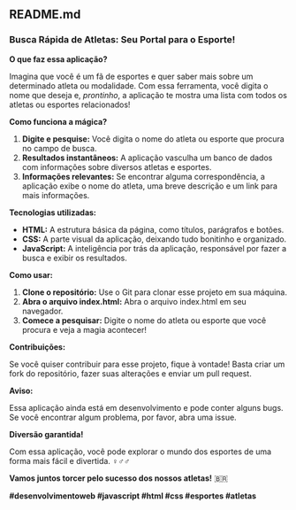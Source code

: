 ## **README.md**

### **Busca Rápida de Atletas: Seu Portal para o Esporte!** 

**O que faz essa aplicação?**

Imagina que você é um fã de esportes e quer saber mais sobre um determinado atleta ou modalidade. Com essa ferramenta, você digita o nome que deseja e, *prontinho*, a aplicação te mostra uma lista com todos os atletas ou esportes relacionados! 

**Como funciona a mágica?**

1. **Digite e pesquise:** Você digita o nome do atleta ou esporte que procura no campo de busca.
2. **Resultados instantâneos:** A aplicação vasculha um banco de dados com informações sobre diversos atletas e esportes.
3. **Informações relevantes:** Se encontrar alguma correspondência, a aplicação exibe o nome do atleta, uma breve descrição e um link para mais informações.

**Tecnologias utilizadas:**

* **HTML:** A estrutura básica da página, como títulos, parágrafos e botões.
* **CSS:** A parte visual da aplicação, deixando tudo bonitinho e organizado.
* **JavaScript:** A inteligência por trás da aplicação, responsável por fazer a busca e exibir os resultados.

**Como usar:**

1. **Clone o repositório:** Use o Git para clonar esse projeto em sua máquina.
2. **Abra o arquivo index.html:** Abra o arquivo index.html em seu navegador.
3. **Comece a pesquisar:** Digite o nome do atleta ou esporte que você procura e veja a magia acontecer!

**Contribuições:**

Se você quiser contribuir para esse projeto, fique à vontade! Basta criar um fork do repositório, fazer suas alterações e enviar um pull request. 

**Aviso:**

Essa aplicação ainda está em desenvolvimento e pode conter alguns bugs. Se você encontrar algum problema, por favor, abra uma issue. 

**Diversão garantida!**

Com essa aplicação, você pode explorar o mundo dos esportes de uma forma mais fácil e divertida. ‍♀️‍♂️‍♂️

**Vamos juntos torcer pelo sucesso dos nossos atletas!** 🇧🇷

**#desenvolvimentoweb #javascript #html #css #esportes #atletas**
